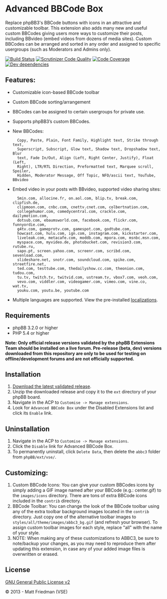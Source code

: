 # Advanced BBCode Box

Replace phpBB3's BBCode buttons with icons in an attractive and customizable toolbar. This extension also adds many new and useful custom BBCodes giving users more ways to customize their posts, including BBvideo (embed videos from dozens of media sites). Custom BBCodes can be arranged and sorted in any order and assigned to specific usergroups (such as Moderators and Admins only).

[![Build Status](https://img.shields.io/travis/VSEphpbb/abbc3/develop-3.2.x.svg?style=flat)](https://travis-ci.org/VSEphpbb/abbc3)
[![Scrutinizer Code Quality](https://img.shields.io/scrutinizer/g/VSEphpbb/abbc3/develop-3.2.x.svg?style=flat)](https://scrutinizer-ci.com/g/VSEphpbb/abbc3/?branch=develop-3.2.x)
[![Code Coverage](https://scrutinizer-ci.com/g/VSEphpbb/abbc3/badges/coverage.png?b=develop-3.2.x)](https://scrutinizer-ci.com/g/VSEphpbb/abbc3/?branch=develop-3.2.x)
[![Dev dependencies](https://img.shields.io/david/VSEphpbb/abbc3.svg?style=flat)](https://david-dm.org/VSEphpbb/abbc3#info=devDependencies)

## Features:
* Customizable icon-based BBCode toolbar
* Custom BBCode sorting/arrangement
* BBCodes can be assigned to certain usergroups for private use.
* Supports phpBB3’s custom BBCodes.
* New BBCodes:

		Copy, Paste, Plain, Font Family, Highlight text, Strike through text,
		Superscript, Subscript, Glow text, Shadow text, Dropshadow text, Blur
		text, Fade In/Out, Align (Left, Right Center, Justify), Float (Left,
		Right), LTR/RTL Direction, Preformatted text, Marquee scroll, Spoiler,
		Hidden, Moderator Message, Off Topic, NFO/ascii text, YouTube, BBvideo

* Embed video in your posts with BBvideo, supported video sharing sites:

		5min.com, allocine.fr, on.aol.com, blip.tv, break.com, clipfish.de,
		clipmoon.com, cnbc.com, cnettv.cnet.com, colbertnation.com,
		collegehumor.com, comedycentral.com, crackle.com, dailymotion.com,
		dotsub.com, ebaumsworld.com, facebook.com, flickr.com, funnyordie.com,
		g4tv.com, gameprotv.com, gamespot.com, godtube.com,
		howcast.com, hulu.com, ign.com, instagram.com, kickstarter.com,
		liveleak.com, metacafe.com, moddb.com, mpora.com, msnbc.msn.com,
		myspace.com, myvideo.de, photobucket.com, revision3.com, rutube.ru,
		sapo.pt, screen.yahoo.com, screenr.com, scribd.com, sevenload.com,
		slideshare.net, snotr.com, soundcloud.com, spike.com, streetfire.net,
		ted.com, testtube.com, thedailyshow.cc.com, theonion.com, tudou.com,
		tu.tv, twitch.tv, twitvid.com, ustream.tv, vbox7.com, veoh.com,
		vevo.com, viddler.com, videogamer.com, vimeo.com, vine.co, wat.tv,
		youku.com, youtu.be, youtube.com

* Multiple languages are supported. View the pre-installed [localizations](https://github.com/VSEphpbb/abbc3/tree/master/language).

## Requirements
* phpBB 3.2.0 or higher
* PHP 5.4 or higher

**Note: Only official release versions validated by the phpBB Extensions Team should be installed on a live forum. Pre-release (beta, dev) versions downloaded from this repository are only to be used for testing on offline/development forums and are not officially supported.**

## Installation
1. [Download the latest validated release](https://www.phpbb.com/customise/db/extension/advanced_bbcode_box/).
2. Unzip the downloaded release and copy it to the `ext` directory of your phpBB board.
3. Navigate in the ACP to `Customise -> Manage extensions`.
4. Look for `Advanced BBCode Box` under the Disabled Extensions list and click its `Enable` link.

## Uninstallation
1. Navigate in the ACP to `Customise -> Manage extensions`.
2. Click the `Disable` link for Advanced BBCode Box.
3. To permanently uninstall, click `Delete Data`, then delete the `abbc3` folder from `phpBB/ext/vse/`.

## Customizing:
1. Custom BBCode Icons: You can give your custom BBCodes icons by simply adding a GIF image named after your BBCode (e.g.: center.gif) to the `images/icons` directory. There are tons of extra BBCode icons included in the `contrib` directory.
2. BBCode Toolbar: You can change the look of the BBCode toolbar using any of the extra toolbar background images located in the `contrib` directory. Just copy one of the alternative toolbar images to `styles/all/theme/images/abbc3_bg.gif` (and refresh your browser). To assign custom toolbar images for each style, replace "all" with the name of your style.
3. NOTE: When making any of these customizations to ABBC3, be sure to note/backup your changes, as you may need to reproduce them after updating this extension, in case any of your added image files is overwritten or erased.

## License
[GNU General Public License v2](http://opensource.org/licenses/GPL-2.0)

© 2013 - Matt Friedman (VSE)
